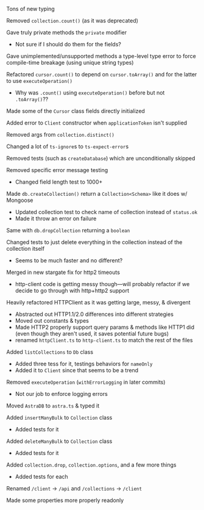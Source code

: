 Tons of new typing

Removed `collection.count()` (as it was deprecated)

Gave truly private methods the `private` modifier
- Not sure if I should do them for the fields?

Gave unimplemented/unsupported methods a type-level type error to force compile-time breakage (using unique string types)

Refactored `cursor.count()` to depend on `cursor.toArray()` and for the latter to use `executeOperation()`
- Why was `.count()` using `executeOperation()` before but not `.toArray()`??

Made some of the `Cursor` class fields directly initialized

Added error to `Client` constructor when `applicationToken` isn't supplied

Removed args from `collection.distinct()`

Changed a lot of `ts-ignore`s to `ts-expect-error`s

Removed tests (such as `createDatabase`) which are unconditionally skipped

Removed specific error message testing
- Changed field length test to 1000+

Made `db.createCollection()` return a `Collection<Schema>` like it does w/ Mongoose
- Updated collection test to check name of collection instead of `status.ok`
- Made it throw an error on failure

Same with `db.dropCollection` returning a `boolean`

Changed tests to just delete everything in the collection instead of the collection itself
- Seems to be much faster and no different?

Merged in new stargate fix for http2 timeouts
- http-client code is getting messy though—will probably refactor if we decide to go through with http+http2 support

Heavily refactored HTTPClient as it was getting large, messy, & divergent
- Abstracted out HTTP1.1/2.0 differences into different strategies
- Moved out constants & types
- Made HTTP2 properly support query params & methods like HTTP1 did (even though they aren't used, it saves potential future bugs)
- renamed `httpClient.ts` to `http-client.ts` to match the rest of the files

Added `listCollections` to `Db` class
- Added three tess for it, testings behaviors for `nameOnly`
- Added it to `Client` since that seems to be a trend

Removed `executeOperation` (`withErrorLogging` in later commits)
- Not our job to enforce logging errors

Moved `AstraDB` to `astra.ts` & typed it

Added `insertManyBulk` to `Collection` class
- Added tests for it

Added `deleteManyBulk` to `Collection` class
- Added tests for it

Added `collection.drop`, `collection.options`, and a few more things
- Added tests for each

Renamed `/client` -> `/api` and `/collections` -> `/client`

Made some properties more properly readonly


